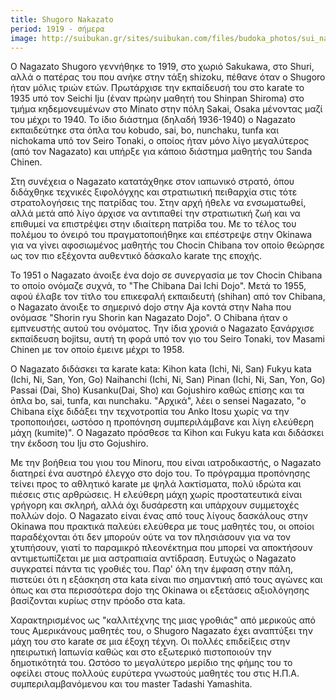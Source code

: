 ```yaml
---
title: Shugoro Nakazato
period: 1919 - σήμερα
image: http://suibukan.gr/sites/suibukan.com/files/budoka_photos/sui_nakazato.jpg
---
```


O Nagazato Shugoro γεννήθηκε το 1919, στο χωριό Sakukawa, στο Shuri, αλλά ο πατέρας του που ανήκε στην τάξη shizoku, πέθανε όταν ο Shugoro ήταν μόλις τριών ετών.
Πρωτάρχισε την εκπαίδευσή του στο karate το 1935 υπό τον Seichi Iju (έναν πρώην μαθητή του Shinpan Shiroma) στο τμήμα κηδεμονευμένων στο Minato στην πόλη Sakai, Osaka μένοντας μαζί του μέχρι το 1940.
Το ίδιο διάστημα (δηλαδή 1936-1940) ο Nagazato εκπαιδεύτηκε στα όπλα του kobudo, sai, bo, nunchaku, tunfa και nichokama υπό τον Seiro Tonaki, ο οποίος ήταν μόνο λίγο μεγαλύτερος (από τον Nagazato) και υπήρξε για κάποιο διάστημα μαθητής του Sanda Chinen.

Στη συνέχεια ο Nagazato κατατάχθηκε στον ιαπωνικό στρατό, όπου διδάχθηκε τεχνικές ξιφολόγχης και στρατιωτική πειθαρχία στις τότε στρατολογήσεις της πατρίδας του. Στην αρχή ήθελε να ενσωματωθεί, αλλά μετά από λίγο άρχισε να αντιπαθεί την στρατιωτική ζωή και να επιθυμεί να επιστρέψει στην ιδιαίτερη πατρίδα του. Με το τέλος του πολέμου το όνειρό του πραγματοποιήθηκε και επέστρεψε στην Οkinawa για να γίνει αφοσιωμένος μαθητής του Chocin Chibana τον οποίο θεώρησε ως τον πιο εξέχοντα αυθεντικό δάσκαλο karate της εποχής.

Το 1951 ο Nagazato άνοιξε ένα dojo σε συνεργασία με τον Chocin Chibana το οποίο ονόμαζε συχνά, το "The Chibana Dai Ichi Dojo". Μετά το 1955, αφού έλαβε τον τίτλο του επικεφαλή εκπαιδευτή (shihan) από τον Chibana, ο Nagazato άνοιξε το σημερινό dojo στην Aja κοντά στην Naha που ονόμασε "Shorin ryu Shorin kan Nagazato Dojo". Ο Chibana ήταν ο εμπνευστής αυτού του ονόματος.
Την ίδια χρονιά ο Nagazato ξανάρχισε εκπαίδευση bojitsu, αυτή τη φορά υπό τον γιο του Seiro Tonaki, τον Masami Chinen με τον οποίο έμεινε μέχρι το 1958.

Ο Nagazato διδάσκει τα karate kata: Kihon kata (Ichi, Ni, San) Fukyu kata (Ichi, Ni, San, Yon, Go) Naihanchi (Ichi, Ni, San) Pinan (Ichi, Ni, San, Yon, Go) Passai (Dai, Sho) Kusanku(Dai, Sho) και Gojushiro καθώς επίσης και τα όπλα bo, sai, tunfa, και nunchaku.
"Αρχικά", λέει ο sensei Nagazato, "ο Chibana είχε διδάξει την τεχνοτροπία του Anko Itosu χωρίς να την τροποποιήσει, ωστόσο η προπόνηση συμπεριλάμβανε και λίγη ελεύθερη μάχη (kumite)". O Nagazato πρόσθεσε τα Kihon και Fukyu kata και διδάσκει την έκδοση του Iju στο Gojushiro.

Με την βοήθεια του γιου του Minoru, που είναι ιατροδικαστής, ο Nagazato διατηρεί ένα αυστηρό έλεγχο στο dojo του. Το πρόγραμμα προπόνησης τείνει προς το αθλητικό karate με ψηλά λακτίσματα, πολύ ιδρώτα και πιέσεις στις αρθρώσεις. Η ελεύθερη μάχη χωρίς προστατευτικά είναι γρήγορη και σκληρή, αλλά όχι δυσάρεστη και υπάρχουν συμμετοχές πολλών dojo. Ο Nagazato είναι ένας από τους λίγους δασκάλους στην Okinawa που πρακτικά παλεύει ελεύθερα με τους μαθητές του, οι οποίοι παραδέχονται ότι δεν μπορούν ούτε να τον πλησιάσουν για να τον χτυπήσουν, γιατί το παραμικρό πλεονέκτημα που μπορεί να αποκτήσουν αντιμετωπίζεται με μια αστραπιαία αντίδραση. Ευτυχώς ο Nagazato συγκρατεί πάντα τις γροθιές του. Παρ' όλη την έμφαση στην πάλη, πιστεύει ότι η εξάσκηση στα kata είναι πιο σημαντική από τους αγώνες και όπως και στα περισσότερα dojo της Okinawa οι εξετάσεις αξιολόγησης βασίζονται κυρίως στην πρόοδο στα kata.

Χαρακτηρισμένος ως "καλλιτέχνης της μιας γροθιάς" από μερικούς από τους Αμερικάνους μαθητές του, ο Shugoro Nagazato έχει αναπτύξει την μάχη του στο karate σε μια έξοχη τέχνη. Οι πολλές επιδείξεις στην ηπειρωτική Ιαπωνία καθώς και στο εξωτερικό πιστοποιούν την δημοτικότητά του. Ωστόσο το μεγαλύτερο μερίδιο της φήμης του το οφείλει στους πολλούς ευρύτερα γνωστούς μαθητές του στις Η.Π.Α. συμπεριλαμβανόμενου και του master Tadashi Yamashita.